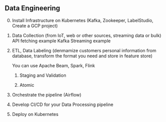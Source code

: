 ## Data Engineering

0. Install Infrastructure on Kubernetes (Kafka, Zookeeper, LabelStudio, Create a GCP project)

1. Data Collection (from IoT, web or other sources, streaming data or bulk)
    API fetching example
    Kafka Streaming example

2. ETL, Data Labeling (denmamize customers personal information from database, transform the format you need and store in feature store)

    You can use Apache Beam, Spark, Flink
    
    1. Staging and Validation
    
    2. Atomic

3. Orchestrate the pipeline (Airflow)

4. Develop CI/CD for your Data Processing pipeline

5. Deploy on Kubernetes

